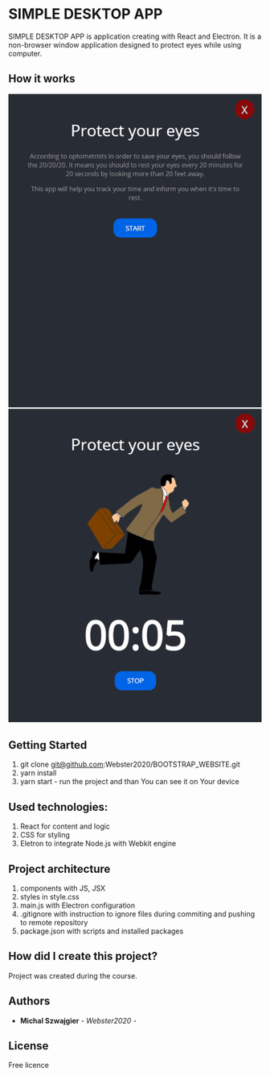 # SIMPLE DESKTOP APP

SIMPLE DESKTOP APP is application creating with React and Electron. It is a non-browser window application designed to protect eyes while using computer.

## How it works
![](SIMPLE_DESKTOP_APP_1.gif)
![](SIMPLE_DESKTOP_APP_2.gif)

## Getting Started
1. git clone git@github.com:Webster2020/BOOTSTRAP_WEBSITE.git
2. yarn install
3. yarn start - run the project and than You can see it on Your device

## Used technologies:
 1. React for content and logic
 2. CSS for styling
 3. Eletron to integrate Node.js with Webkit engine

## Project architecture

 1. components with JS, JSX
 2. styles in style.css
 3. main.js with Electron configuration
 4. .gitignore with instruction to ignore files during commiting and pushing to remote repository
 5. package.json with scripts and installed packages

## How did I create this project?

Project was created during the course.

## Authors

* **Michal Szwajgier** - *Webster2020* - 

## License
Free licence